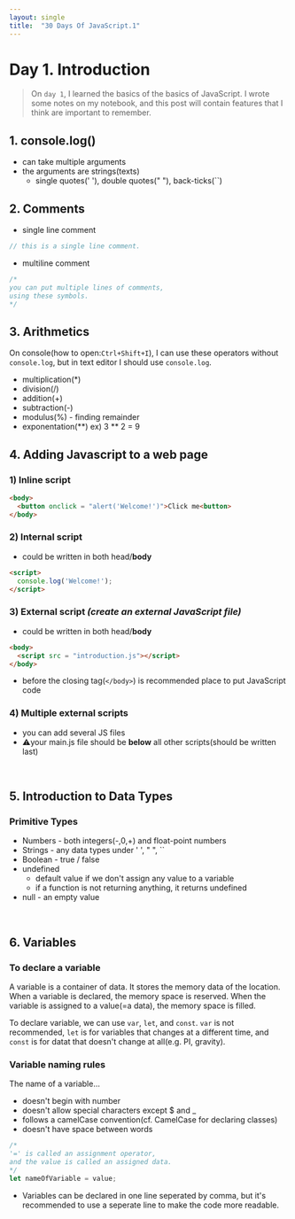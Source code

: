 ```yaml
---
layout: single
title:  "30 Days Of JavaScript.1"
---
```


# Day 1. Introduction

> On `day 1`, I learned the basics of the basics of JavaScript. I wrote some notes on my notebook, and this post will contain features that I think are important to remember.

## 1. console.log()

+ can take multiple arguments
+ the arguments are strings(texts)
  + single quotes(' '), double quotes(" "), back-ticks(``)

## 2. Comments

+ single line comment
```js
// this is a single line comment.
```

+ multiline comment
```js
/*
you can put multiple lines of comments,
using these symbols.
*/
```

## 3. Arithmetics

On console(how to open:`Ctrl+Shift+I`), I can use these operators without `console.log`, but in text editor I should use `console.log`.

+ multiplication(*)
+ division(/)
+ addition(+)
+ subtraction(-)
+ modulus(%) - finding remainder
+ exponentation(**) ex) 3 ** 2 = 9

## 4. Adding Javascript to a web page

### 1) Inline script

```html
<body>
  <button onclick = "alert('Welcome!')">Click me<button>
</body>
  ```

### 2) Internal script
  + could be written in both head/**body**

```html
<script>
  console.log('Welcome!');
</script>
```

### 3) External script *(create an external JavaScript file)*
  + could be written in both head/**body**
  
```html
<body>
  <script src = "introduction.js"></script>
</body>
```
+ before the closing tag(`</body>`) is recommended place to put JavaScript code

### 4) Multiple external scripts
  + you can add several JS files
  + ⚠️your main.js file should be **below** all other scripts(should be written last)

<br>

## 5. Introduction to Data Types

### Primitive Types

+ Numbers - both integers(-,0,+) and float-point numbers
+ Strings - any data types under ' ', " ", ``
+ Boolean - true / false
+ undefined 
    + default value if we don't assign any value to a variable
    + if a function is not returning anything, it returns undefined
+ null - an empty value

<br>

## 6. Variables

### To declare a variable

A variable is a container of data. It stores the memory data of the location.
When a variable is declared, the memory space is reserved. When the variable is assigned to a value(=a data), the memory space is filled.

To declare variable, we can use `var`, `let`, and `const`.
`var` is not recommended, `let` is for variables that changes at a different time, and `const` is for datat that doesn't change at all(e.g. PI, gravity).

### Variable naming rules

The name of a variable...
+ doesn't begin with number
+ doesn't allow special characters except $ and _
+ follows a camelCase convention(cf. CamelCase for declaring classes)
+ doesn't have space between words

```js
/* 
'=' is called an assignment operator,
and the value is called an assigned data.
*/
let nameOfVariable = value;
```

+ Variables can be declared in one line seperated by comma, but it's recommended to use a seperate line to make the code more readable.

